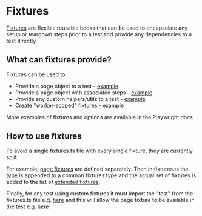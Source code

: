 # Fixtures

[Fixtures](https://playwright.dev/docs/test-fixtures) are flexible reusable hooks that can be used to encapsulate any setup or teardown steps prior to a test and provide any dependencies to a test directly.

## What can fixtures provide?

Fixtures can be used to:

- Provide a page object to a test - [example](https://github.com/hmcts/tcoe-playwright-example/blob/master/playwright-e2e/page-objects/pages/page.fixtures.ts#L29)
- Provide a page object with associated steps - [example](https://github.com/hmcts/tcoe-playwright-example/blob/master/playwright-e2e/page-objects/pages/page.fixtures.ts#L31)
- Provide any custom helpers/utils to a test - [example](https://github.com/hmcts/tcoe-playwright-example/blob/master/playwright-e2e/utils/utils.fixtures.ts#L22)
- Create "worker-scoped" fixtures - [example](https://github.com/hmcts/tcoe-playwright-example/blob/master/playwright-e2e/fixtures.ts#L22)

More examples of fixtures and options are available in the Playwright docs.

## How to use fixtures

To avoid a single fixtures.ts file with every single fixture, they are currently split.

For example, [page fixtures](https://github.com/hmcts/tcoe-playwright-example/blob/master/playwright-e2e/page-objects/pages/page.fixtures.ts) are defined separately. Then in fixtures.ts the [type](https://github.com/hmcts/tcoe-playwright-example/blob/master/playwright-e2e/fixtures.ts#L7) is appended to a common fixtures type and the actual set of fixtures is added to the list of [extended fixtures](https://github.com/hmcts/tcoe-playwright-example/blob/master/playwright-e2e/fixtures.ts#L14).

Finally, for any test using custom fixtures it must import the "test" from the fixtures.ts file e.g. [here](https://github.com/hmcts/tcoe-playwright-example/blob/master/playwright-e2e/tests/case-list-citizen.spec.ts#L1) and this will allow the page fixture to be available in the test e.g. [here](https://github.com/hmcts/tcoe-playwright-example/blob/master/playwright-e2e/tests/case-list-citizen.spec.ts#L13)
